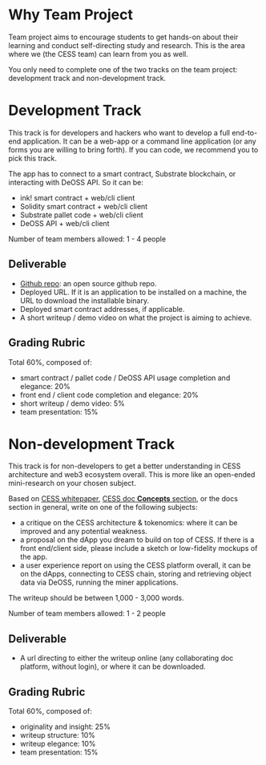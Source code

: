 # Why Team Project

Team project aims to encourage students to get hands-on about their learning and conduct self-directing study and research. This is the area where we (the CESS team) can learn from you as well.

You only need to complete one of the two tracks on the team project: development track and non-development track.

# Development Track

This track is for developers and hackers who want to develop a full end-to-end application. It can be a web-app or a command line application (or any forms you are willing to bring forth). If you can code, we recommend you to pick this track.

The app has to connect to a smart contract, Substrate blockchain, or interacting with DeOSS API. So it can be:
  - ink! smart contract + web/cli client
  - Solidity smart contract + web/cli client
  - Substrate pallet code + web/cli client
  - DeOSS API + web/cli client

Number of team members allowed: 1 - 4 people

## Deliverable

- [Github repo](https://github.com/): an open source github repo.
- Deployed URL. If it is an application to be installed on a machine, the URL to download the installable binary.
- Deployed smart contract addresses, if applicable.
- A short writeup / demo video on what the project is aiming to achieve.

## Grading Rubric

Total 60%, composed of:

- smart contract / pallet code / DeOSS API usage completion and elegance: 20%
- front end / client code completion and elegance: 20%
- short writeup / demo video: 5%
- team presentation: 15%

# Non-development Track

This track is for non-developers to get a better understanding in CESS architecture and web3 ecosystem overall. This is more like an open-ended mini-research on your chosen subject.

Based on [CESS whitepaper](https://docs.cess.cloud/core/readme/whitepaper), [CESS doc **Concepts** section](https://docs.cess.cloud/core/concepts), or the docs section in general, write on one of the following subjects:
   - a critique on the CESS architecture & tokenomics: where it can be improved and any potential weakness.
   - a proposal on the dApp you dream to build on top of CESS. If there is a front end/client side, please include a sketch or low-fidelity mockups of the app.
   - a user experience report on using the CESS platform overall, it can be on the dApps, connecting to CESS chain, storing and retrieving object data via DeOSS, running the miner applications.

The writeup should be between 1,000 - 3,000 words.

Number of team members allowed: 1 - 2 people

## Deliverable

- A url directing to either the writeup online (any collaborating doc platform, without login), or where it can be downloaded.

## Grading Rubric

Total 60%, composed of:

- originality and insight: 25%
- writeup structure: 10%
- writeup elegance: 10%
- team presentation: 15%
